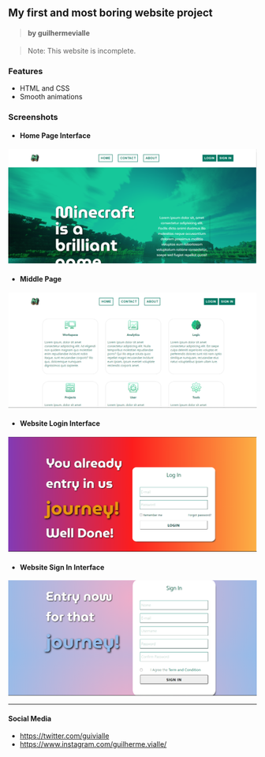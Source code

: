 
## My first and most boring website project
> #### by guilhermevialle

> Note: This website is incomplete.

### Features
- HTML and CSS
- Smooth animations

### Screenshots

- #### Home Page Interface

![](https://github.com/guilhermevialle/Website-de-Testes/blob/main/CSS-NA-UNHA/Screenshots/capture.PNG)

- #### Middle Page 
![](https://github.com/guilhermevialle/Website-de-Testes/blob/main/CSS-NA-UNHA/Screenshots/capture2.PNG)

- #### Website Login Interface
![](https://github.com/guilhermevialle/Website-de-Testes/blob/main/CSS-NA-UNHA/Screenshots/capture3.PNG)

- #### Website Sign In Interface
![](https://github.com/guilhermevialle/Website-de-Testes/blob/main/CSS-NA-UNHA/Screenshots/capture4.PNG)

------------

#### Social Media

- https://twitter.com/guivialle
- https://www.instagram.com/guilherme.vialle/
